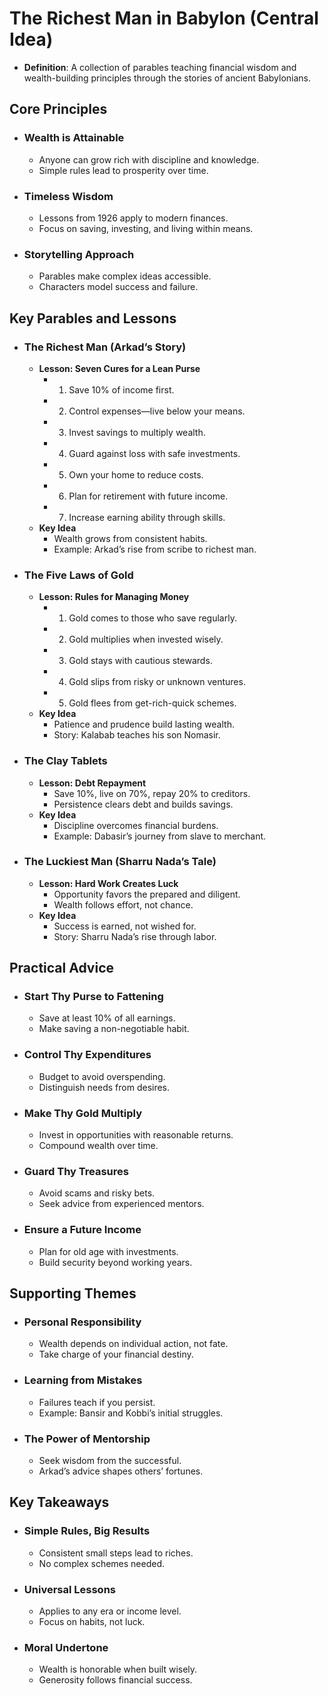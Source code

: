 # The Richest Man in Babylon (Central Idea)

- **Definition**: A collection of parables teaching financial wisdom and wealth-building principles through the stories of ancient Babylonians.

## Core Principles

- ### Wealth is Attainable

  - Anyone can grow rich with discipline and knowledge.
  - Simple rules lead to prosperity over time.
- ### Timeless Wisdom

  - Lessons from 1926 apply to modern finances.
  - Focus on saving, investing, and living within means.
- ### Storytelling Approach

  - Parables make complex ideas accessible.
  - Characters model success and failure.

## Key Parables and Lessons

- ### The Richest Man (Arkad’s Story)

  - **Lesson: Seven Cures for a Lean Purse**
    - 1. Save 10% of income first.
    - 2. Control expenses—live below your means.
    - 3. Invest savings to multiply wealth.
    - 4. Guard against loss with safe investments.
    - 5. Own your home to reduce costs.
    - 6. Plan for retirement with future income.
    - 7. Increase earning ability through skills.
  - **Key Idea**
    - Wealth grows from consistent habits.
    - Example: Arkad’s rise from scribe to richest man.
- ### The Five Laws of Gold

  - **Lesson: Rules for Managing Money**
    - 1. Gold comes to those who save regularly.
    - 2. Gold multiplies when invested wisely.
    - 3. Gold stays with cautious stewards.
    - 4. Gold slips from risky or unknown ventures.
    - 5. Gold flees from get-rich-quick schemes.
  - **Key Idea**
    - Patience and prudence build lasting wealth.
    - Story: Kalabab teaches his son Nomasir.
- ### The Clay Tablets

  - **Lesson: Debt Repayment**
    - Save 10%, live on 70%, repay 20% to creditors.
    - Persistence clears debt and builds savings.
  - **Key Idea**
    - Discipline overcomes financial burdens.
    - Example: Dabasir’s journey from slave to merchant.
- ### The Luckiest Man (Sharru Nada’s Tale)

  - **Lesson: Hard Work Creates Luck**
    - Opportunity favors the prepared and diligent.
    - Wealth follows effort, not chance.
  - **Key Idea**
    - Success is earned, not wished for.
    - Story: Sharru Nada’s rise through labor.

## Practical Advice

- ### Start Thy Purse to Fattening

  - Save at least 10% of all earnings.
  - Make saving a non-negotiable habit.
- ### Control Thy Expenditures

  - Budget to avoid overspending.
  - Distinguish needs from desires.
- ### Make Thy Gold Multiply

  - Invest in opportunities with reasonable returns.
  - Compound wealth over time.
- ### Guard Thy Treasures

  - Avoid scams and risky bets.
  - Seek advice from experienced mentors.
- ### Ensure a Future Income

  - Plan for old age with investments.
  - Build security beyond working years.

## Supporting Themes

- ### Personal Responsibility

  - Wealth depends on individual action, not fate.
  - Take charge of your financial destiny.
- ### Learning from Mistakes

  - Failures teach if you persist.
  - Example: Bansir and Kobbi’s initial struggles.
- ### The Power of Mentorship

  - Seek wisdom from the successful.
  - Arkad’s advice shapes others’ fortunes.

## Key Takeaways

- ### Simple Rules, Big Results

  - Consistent small steps lead to riches.
  - No complex schemes needed.
- ### Universal Lessons

  - Applies to any era or income level.
  - Focus on habits, not luck.
- ### Moral Undertone

  - Wealth is honorable when built wisely.
  - Generosity follows financial success.

